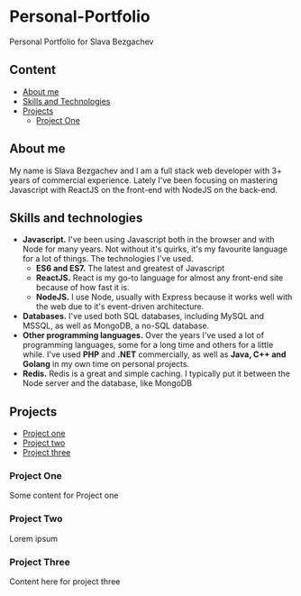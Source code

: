 # Personal-Portfolio

Personal Portfolio for Slava Bezgachev

## Content

- [About me](#about-me)
- [Skills and Technologies](#skills-and-technologies)
- [Projects](#projects)
  - [Project One](#project-one)

## About me

My name is Slava Bezgachev and I am a full stack web developer with 3+ years of commercial experience. Lately I've been focusing on mastering Javascript with ReactJS on the front-end with NodeJS on the back-end.

## Skills and technologies

- **Javascript.**
  I've been using Javascript both in the browser and with Node for many years. Not without it's quirks, it's my favourite language for a lot of things. The technologies I've used.
  - **ES6 and ES7.**
    The latest and greatest of Javascript
  - **ReactJS.**
    React is my go-to language for almost any front-end site because of how fast it is.
  - **NodeJS.**
    I use Node, usually with Express because it works well with the web due to it's event-driven architecture.
- **Databases.**
I've used both SQL databases, including MySQL and MSSQL, as well as MongoDB, a no-SQL database.
- **Other programming languages.**
Over the years I've used a lot of programming languages, some for a long time and others for a little while. I've used **PHP** and **.NET** commercially, as well as **Java, C++ and Golang** in my own time on personal projects.
- **Redis.**
  Redis is a great and simple caching. I typically put it between the Node server and the database, like MongoDB

## Projects

- [Project one](#project-two)
- [Project two](#project-two)
- [Project three](#project-three)

### Project One

Some content for Project one

### Project Two

Lorem ipsum

### Project Three

Content here for project three
